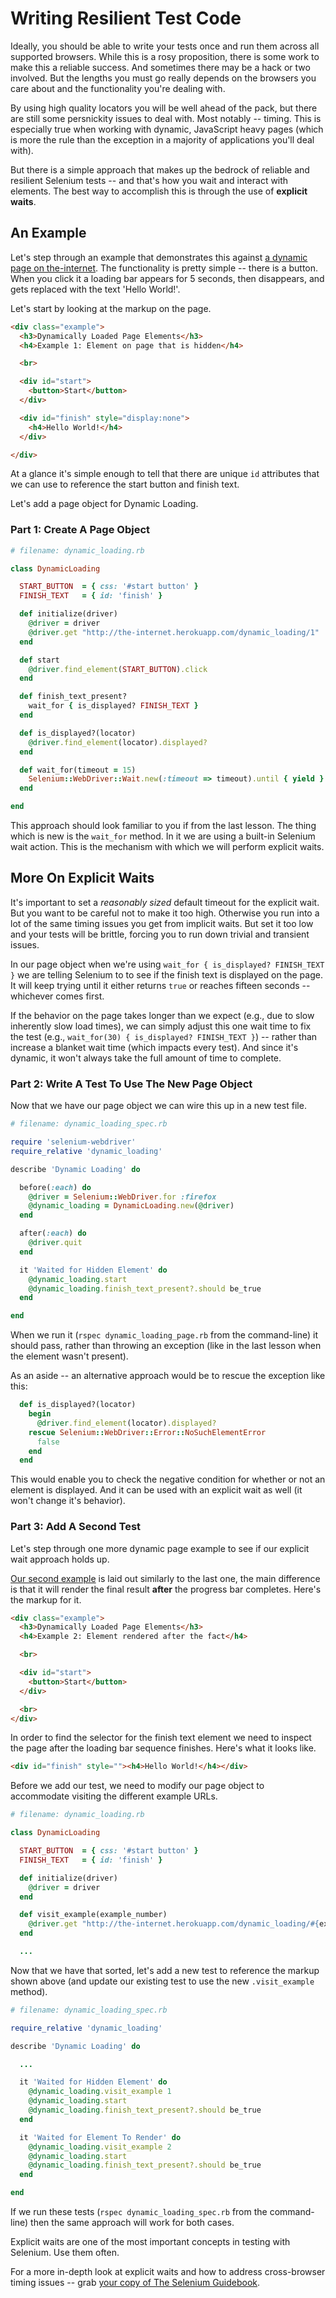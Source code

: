 # Writing Resilient Test Code

Ideally, you should be able to write your tests once and run them across all supported browsers. While this is a rosy proposition, there is some work to make this a reliable success. And sometimes there may be a hack or two involved. But the lengths you must go really depends on the browsers you care about and the functionality you're dealing with.

By using high quality locators you will be well ahead of the pack, but there are still some persnickity issues to deal with. Most notably -- timing. This is especially true when working with dynamic, JavaScript heavy pages (which is more the rule than the exception in a majority of applications you'll deal with).

But there is a simple approach that makes up the bedrock of reliable and resilient Selenium tests -- and that's how you wait and interact with elements. The best way to accomplish this is through the use of __explicit waits__.

## An Example

Let's step through an example that demonstrates this against [a dynamic page on the-internet](http://the-internet.herokuapp.com/dynamic_loading/1). The functionality is pretty simple -- there is a button. When you click it a loading bar appears for 5 seconds, then disappears, and gets replaced with the text 'Hello World!'.

Let's start by looking at the markup on the page.

```html
<div class="example">
  <h3>Dynamically Loaded Page Elements</h3>
  <h4>Example 1: Element on page that is hidden</h4>

  <br>

  <div id="start">
    <button>Start</button>
  </div>

  <div id="finish" style="display:none">
    <h4>Hello World!</h4>
  </div>

</div>
```

At a glance it's simple enough to tell that there are unique `id` attributes that we can use to reference the start button and finish text.

Let's add a page object for Dynamic Loading.

### Part 1: Create A Page Object

```ruby
# filename: dynamic_loading.rb

class DynamicLoading

  START_BUTTON  = { css: '#start button' }
  FINISH_TEXT   = { id: 'finish' }

  def initialize(driver)
    @driver = driver
    @driver.get "http://the-internet.herokuapp.com/dynamic_loading/1"
  end

  def start
    @driver.find_element(START_BUTTON).click
  end

  def finish_text_present?
    wait_for { is_displayed? FINISH_TEXT }
  end

  def is_displayed?(locator)
    @driver.find_element(locator).displayed?
  end

  def wait_for(timeout = 15)
    Selenium::WebDriver::Wait.new(:timeout => timeout).until { yield }
  end

end
```

This approach should look familiar to you if from the last lesson. The thing which is new is the `wait_for` method. In it we are using a built-in Selenium wait action. This is the mechanism with which we will perform explicit waits.

## More On Explicit Waits

It's important to set a _reasonably sized_ default timeout for the explicit wait. But you want to be careful not to make it too high. Otherwise you run into a lot of the same timing issues you get from implicit waits. But set it too low and your tests will be brittle, forcing you to run down trivial and transient issues.

In our page object when we're using `wait_for { is_displayed? FINISH_TEXT }` we are telling Selenium to to see if the finish text is displayed on the page. It will keep trying until it either returns `true` or reaches fifteen seconds -- whichever comes first.

If the behavior on the page takes longer than we expect (e.g., due to slow inherently slow load times), we can simply adjust this one wait time to fix the test (e.g., `wait_for(30) { is_displayed? FINISH_TEXT }`) -- rather than increase a blanket wait time (which impacts every test). And since it's dynamic, it won't always take the full amount of time to complete.

### Part 2: Write A Test To Use The New Page Object

Now that we have our page object we can wire this up in a new test file.

```ruby
# filename: dynamic_loading_spec.rb

require 'selenium-webdriver'
require_relative 'dynamic_loading'

describe 'Dynamic Loading' do

  before(:each) do
    @driver = Selenium::WebDriver.for :firefox
    @dynamic_loading = DynamicLoading.new(@driver)
  end

  after(:each) do
    @driver.quit
  end

  it 'Waited for Hidden Element' do
    @dynamic_loading.start
    @dynamic_loading.finish_text_present?.should be_true
  end

end
```

When we run it (`rspec dynamic_loading_page.rb` from the command-line) it should pass, rather than throwing an exception (like in the last lesson when the element wasn't present).

As an aside -- an alternative approach would be to rescue the exception like this:

```ruby
  def is_displayed?(locator)
    begin
      @driver.find_element(locator).displayed?
    rescue Selenium::WebDriver::Error::NoSuchElementError
      false
    end
  end
```

This would enable you to check the negative condition for whether or not an element is displayed. And it can be used with an explicit wait as well (it won't change it's behavior).

### Part 3: Add A Second Test

Let's step through one more dynamic page example to see if our explicit wait approach holds up.

[Our second example](http://the-internet.herokuapp.com/dynamic_loading/2) is laid out similarly to the last one, the main difference is that it will render the final result __after__ the progress bar completes. Here's the markup for it.

```html
<div class="example">
  <h3>Dynamically Loaded Page Elements</h3>
  <h4>Example 2: Element rendered after the fact</h4>

  <br>

  <div id="start">
    <button>Start</button>
  </div>

  <br>
</div>
```

In order to find the selector for the finish text element we need to inspect the page after the loading bar sequence finishes. Here's what it looks like.

```html
<div id="finish" style=""><h4>Hello World!</h4></div>
```

Before we add our test, we need to modify our page object to accommodate visiting the different example URLs.

```ruby
# filename: dynamic_loading.rb

class DynamicLoading

  START_BUTTON  = { css: '#start button' }
  FINISH_TEXT   = { id: 'finish' }

  def initialize(driver)
    @driver = driver
  end

  def visit_example(example_number)
    @driver.get "http://the-internet.herokuapp.com/dynamic_loading/#{example_number}"
  end

  ...
```

Now that we have that sorted, let's add a new test to reference the markup shown above (and update our existing test to use the new `.visit_example` method).

```ruby
# filename: dynamic_loading_spec.rb

require_relative 'dynamic_loading'

describe 'Dynamic Loading' do

  ...

  it 'Waited for Hidden Element' do
    @dynamic_loading.visit_example 1
    @dynamic_loading.start
    @dynamic_loading.finish_text_present?.should be_true
  end

  it 'Waited for Element To Render' do
    @dynamic_loading.visit_example 2
    @dynamic_loading.start
    @dynamic_loading.finish_text_present?.should be_true
  end

end
```

If we run these tests (`rspec dynamic_loading_spec.rb` from the command-line) then the same approach will work for both cases.

Explicit waits are one of the most important concepts in testing with Selenium. Use them often.

For a more in-depth look at explicit waits and how to address cross-browser timing issues -- grab [your copy of The Selenium Guidebook](http://davehaeffner.com/selenium-guidebook).
